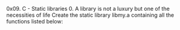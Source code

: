 0x09. C - Static libraries
0. A library is not a luxury but one of the necessities of life
Create the static library libmy.a containing all the functions listed below:
